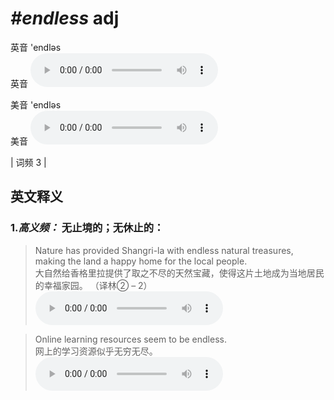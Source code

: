 # ***\#endless*** adj
英音 'endləs  
英音
<audio src="./media/endless-B.aac" controls="controls"></audio>

美音 'endləs  
美音
<audio src="./media/endless.aac" controls="controls"></audio>



| 词频 3 |  

英文释义
---
### 1.*高义频：* **无止境的；无休止的：**  

 > Nature has provided Shangri-la with endless natural treasures, making the land a happy home for the local people.  
 > 大自然给香格里拉提供了取之不尽的天然宝藏，使得这片土地成为当地居民的幸福家园。  （译林② – 2）  
<audio src="./media/endless-1.aac" controls="controls"></audio>

 > Online learning resources seem to be endless.   
 > 网上的学习资源似乎无穷无尽。    
<audio src="./media/endless-2.aac" controls="controls"></audio>


